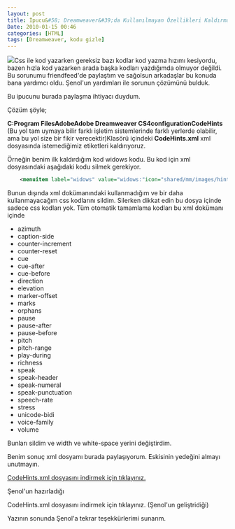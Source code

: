 ```yaml
---
layout: post
title: İpucu&#58; Dreamweaver&#39;da Kullanılmayan Özellikleri Kaldırmak
Date: 2010-01-15 00:46
categories: [HTML]
tags: [Dreamweaver, kodu gizle]
---
```


![][100]Css ile kod yazarken gereksiz bazı kodlar kod yazma hızımı
kesiyordu, bazen hızla kod yazarken arada başka kodları yazdığımda
olmuyor değildi. Bu sorunumu friendfeed'de paylaştım ve sağolsun
arkadaşlar bu konuda bana yardımcı oldu. Şenol'un yardımları ile
sorunun çözümünü bulduk.

Bu ipucunu burada paylaşma ihtiyacı duydum.

Çözüm şöyle;

**C:Program FilesAdobeAdobe Dreamweaver
CS4configurationCodeHints** (Bu yol tam uymaya bilir farklı işletim
sistemlerinde farklı yerlerde olabilir, ama bu yol size bir fikir
verecektir)Klasörü içindeki **CodeHints.xml** xml dosyasında
istemediğimiz etiketleri kaldırıyoruz.

Örneğin benim ilk kaldırdığım kod widows kodu. Bu kod için xml
dosyasındaki aşağıdaki kodu silmek gerekiyor.

```xml
	<menuitem label="widows" value="widows:"icon="shared/mm/images/hintMisc.gif" />
```

Bunun dışında xml dokümanındaki kullanmadığım ve bir daha
kullanmayacağım css kodlarını sildim. Silerken dikkat edin bu dosya
içinde sadece css kodları yok. Tüm otomatik tamamlama kodları bu xml
dokümanı içinde

-   azimuth
-   caption-side
-   counter-increment
-   counter-reset
-   cue
-   cue-after
-   cue-before
-   direction
-   elevation
-   marker-offset
-   marks
-   orphans
-   pause
-   pause-after
-   pause-before
-   pitch
-   pitch-range
-   play-during
-   richness
-   speak
-   speak-header
-   speak-numeral
-   speak-punctuation
-   speech-rate
-   stress
-   unicode-bidi
-   voice-family
-   volume

Bunları sildim ve width ve white-space yerini değiştirdim.

Benim sonuç xml dosyamı burada paylaşıyorum. Eskisinin yedeğini almayı
unutmayın.

[CodeHints.xml dosyasını indirmek için tıklayınız.][]

Şenol'un hazırladığı

CodeHints.xml dosyasını indirmek için tıklayınız. (Şenol'un geliştridiği)

Yazının sonunda Şenol'a tekrar teşekkürlerimi sunarım.


  [100]: /images/code_hig-300x194.gif
  [CodeHints.xml dosyasını indirmek için tıklayınız.]: /dokumanlar/CodeHints.rar